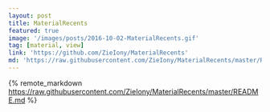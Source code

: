 ```yaml
---
layout: post
title: MaterialRecents
featured: true
image: '/images/posts/2016-10-02-MaterialRecents.gif'
tag: [material, view]
link: 'https://github.com/ZieIony/MaterialRecents'
md: 'https://raw.githubusercontent.com/ZieIony/MaterialRecents/master/README.md'
---
```


{% remote_markdown https://raw.githubusercontent.com/ZieIony/MaterialRecents/master/README.md %}
